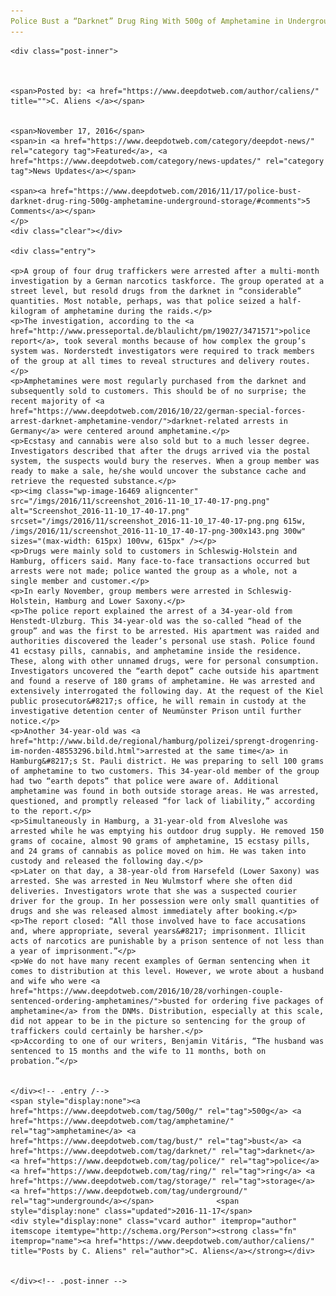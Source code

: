 ```yaml
---
Police Bust a “Darknet” Drug Ring With 500g of Amphetamine in Underground Storage
---
```

<article class="post-listing post-16468 post type-post status-publish format-standard has-post-thumbnail hentry  tag-500g tag-amphetamine tag-bust tag-darknet tag-drug tag-police tag-ring tag-storage tag-underground">
    
    <div class="post-inner">
    
    
        
    <span>Posted by: <a href="https://www.deepdotweb.com/author/caliens/" title="">C. Aliens </a></span>
    
    
    <span>November 17, 2016</span>
    <span>in <a href="https://www.deepdotweb.com/category/deepdot-news/" rel="category tag">Featured</a>, <a href="https://www.deepdotweb.com/category/news-updates/" rel="category tag">News Updates</a></span>
    
    <span><a href="https://www.deepdotweb.com/2016/11/17/police-bust-darknet-drug-ring-500g-amphetamine-underground-storage/#comments">5 Comments</a></span>
    </p>
    <div class="clear"></div>
    
    <div class="entry">
    
    <p>A group of four drug traffickers were arrested after a multi-month investigation by a German narcotics taskforce. The group operated at a street level, but resold drugs from the darknet in “considerable” quantities. Most notable, perhaps, was that police seized a half-kilogram of amphetamine during the raids.</p>
    <p>The investigation, according to the <a href="http://www.presseportal.de/blaulicht/pm/19027/3471571">police report</a>, took several months because of how complex the group’s system was. Norderstedt investigators were required to track members of the group at all times to reveal structures and delivery routes.</p>
    <p>Amphetamines were most regularly purchased from the darknet and subsequently sold to customers. This should be of no surprise; the recent majority of <a href="https://www.deepdotweb.com/2016/10/22/german-special-forces-arrest-darknet-amphetamine-vendor/">darknet-related arrests in Germany</a> were centered around amphetamine.</p>
    <p>Ecstasy and cannabis were also sold but to a much lesser degree. Investigators described that after the drugs arrived via the postal system, the suspects would bury the reserves. When a group member was ready to make a sale, he/she would uncover the substance cache and retrieve the requested substance.</p>
    <p><img class="wp-image-16469 aligncenter" src="/imgs/2016/11/screenshot_2016-11-10_17-40-17-png.png" alt="Screenshot_2016-11-10_17-40-17.png" srcset="/imgs/2016/11/screenshot_2016-11-10_17-40-17-png.png 615w, /imgs/2016/11/screenshot_2016-11-10_17-40-17-png-300x143.png 300w" sizes="(max-width: 615px) 100vw, 615px" /></p>
    <p>Drugs were mainly sold to customers in Schleswig-Holstein and Hamburg, officers said. Many face-to-face transactions occurred but arrests were not made; police wanted the group as a whole, not a single member and customer.</p>
    <p>In early November, group members were arrested in Schleswig-Holstein, Hamburg and Lower Saxony.</p>
    <p>The police report explained the arrest of a 34-year-old from Henstedt-Ulzburg. This 34-year-old was the so-called “head of the group” and was the first to be arrested. His apartment was raided and authorities discovered the leader’s personal use stash. Police found 41 ecstasy pills, cannabis, and amphetamine inside the residence. These, along with other unnamed drugs, were for personal consumption. Investigators uncovered the “earth depot” cache outside his apartment and found a reserve of 180 grams of amphetamine. He was arrested and extensively interrogated the following day. At the request of the Kiel public prosecutor&#8217;s office, he will remain in custody at the investigative detention center of Neumünster Prison until further notice.</p>
    <p>Another 34-year-old was <a href="http://www.bild.de/regional/hamburg/polizei/sprengt-drogenring-im-norden-48553296.bild.html">arrested at the same time</a> in Hamburg&#8217;s St. Pauli district. He was preparing to sell 100 grams of amphetamine to two customers. This 34-year-old member of the group had two “earth depots” that police were aware of. Additional amphetamine was found in both outside storage areas. He was arrested, questioned, and promptly released “for lack of liability,” according to the report.</p>
    <p>Simultaneously in Hamburg, a 31-year-old from Alveslohe was arrested while he was emptying his outdoor drug supply. He removed 150 grams of cocaine, almost 90 grams of amphetamine, 15 ecstasy pills, and 24 grams of cannabis as police moved on him. He was taken into custody and released the following day.</p>
    <p>Later on that day, a 38-year-old from Harsefeld (Lower Saxony) was arrested. She was arrested in Neu Wulmstorf where she often did deliveries. Investigators wrote that she was a suspected courier driver for the group. In her possession were only small quantities of drugs and she was released almost immediately after booking.</p>
    <p>The report closed: “All those involved have to face accusations and, where appropriate, several years&#8217; imprisonment. Illicit acts of narcotics are punishable by a prison sentence of not less than a year of imprisonment.”</p>
    <p>We do not have many recent examples of German sentencing when it comes to distribution at this level. However, we wrote about a husband and wife who were <a href="https://www.deepdotweb.com/2016/10/28/vorhingen-couple-sentenced-ordering-amphetamines/">busted for ordering five packages of amphetamine</a> from the DNMs. Distribution, especially at this scale, did not appear to be in the picture so sentencing for the group of traffickers could certainly be harsher.</p>
    <p>According to one of our writers, Benjamin Vitáris, “The husband was sentenced to 15 months and the wife to 11 months, both on probation.”</p>
    
    
    </div><!-- .entry /-->
    <span style="display:none"><a href="https://www.deepdotweb.com/tag/500g/" rel="tag">500g</a> <a href="https://www.deepdotweb.com/tag/amphetamine/" rel="tag">amphetamine</a> <a href="https://www.deepdotweb.com/tag/bust/" rel="tag">bust</a> <a href="https://www.deepdotweb.com/tag/darknet/" rel="tag">darknet</a>  <a href="https://www.deepdotweb.com/tag/police/" rel="tag">police</a> <a href="https://www.deepdotweb.com/tag/ring/" rel="tag">ring</a> <a href="https://www.deepdotweb.com/tag/storage/" rel="tag">storage</a> <a href="https://www.deepdotweb.com/tag/underground/" rel="tag">underground</a></span>				<span style="display:none" class="updated">2016-11-17</span>
    <div style="display:none" class="vcard author" itemprop="author" itemscope itemtype="http://schema.org/Person"><strong class="fn" itemprop="name"><a href="https://www.deepdotweb.com/author/caliens/" title="Posts by C. Aliens" rel="author">C. Aliens</a></strong></div>
    
    
    </div><!-- .post-inner -->
</article><!-- .post-listing -->

